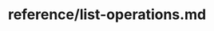 ---
title: reference/list-operations.md
showAuthorInfo: false
redirect_path: https://kotlinlang.org/docs/list-operations.html
---